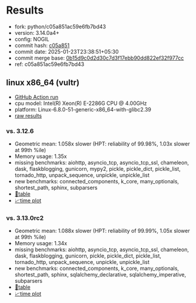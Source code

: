 # Results

- fork: python/c05a851ac59e6fb7bd43
- version: 3.14.0a4+
- config: NOGIL
- commit hash: [c05a851](https://github.com/python/cpython/commit/c05a851)
- commit date: 2025-01-23T23:38:51+05:30
- commit merge base: [0b15d9c0d2d30c7d3f17ebb90dd822ef32f977cc](https://github.com/python/cpython/commit/0b15d9c0d2d30c7d3f17ebb90dd822ef32f977cc)
- ref: c05a851ac59e6fb7bd43

## linux x86_64 (vultr)

- [GitHub Action run](https://github.com/facebookexperimental/free-threading-benchmarking/actions/runs/12937349520)
- cpu model: Intel(R) Xeon(R) E-2286G CPU @ 4.00GHz
- platform: Linux-6.8.0-51-generic-x86_64-with-glibc2.39
- [raw results](bm-20250123-vultr-x86_64-python-c05a851ac59e6fb7bd43-3.14.0a4%2B-c05a851.json)

### vs. 3.12.6

- Geometric mean: 1.058x slower (HPT: reliability of 99.98%, 1.03x slower at 99th %ile)
- Memory usage: 1.35x
- missing benchmarks: aiohttp, asyncio_tcp, asyncio_tcp_ssl, chameleon, dask, flaskblogging, gunicorn, mypy2, pickle, pickle_dict, pickle_list, tornado_http, unpack_sequence, unpickle, unpickle_list
- new benchmarks: connected_components, k_core, many_optionals, shortest_path, sphinx, subparsers
- [📄table](bm-20250123-vultr-x86_64-python-c05a851ac59e6fb7bd43-3.14.0a4%2B-c05a851-vs-3.12.6.md)
- [📈time plot](bm-20250123-vultr-x86_64-python-c05a851ac59e6fb7bd43-3.14.0a4%2B-c05a851-vs-3.12.6.svg)

### vs. 3.13.0rc2

- Geometric mean: 1.088x slower (HPT: reliability of 99.99%, 1.05x slower at 99th %ile)
- Memory usage: 1.34x
- missing benchmarks: aiohttp, asyncio_tcp, asyncio_tcp_ssl, chameleon, dask, flaskblogging, gunicorn, pickle, pickle_dict, pickle_list, tornado_http, unpack_sequence, unpickle, unpickle_list
- new benchmarks: connected_components, k_core, many_optionals, shortest_path, sphinx, sqlalchemy_declarative, sqlalchemy_imperative, subparsers
- [📄table](bm-20250123-vultr-x86_64-python-c05a851ac59e6fb7bd43-3.14.0a4%2B-c05a851-vs-3.13.0rc2.md)
- [📈time plot](bm-20250123-vultr-x86_64-python-c05a851ac59e6fb7bd43-3.14.0a4%2B-c05a851-vs-3.13.0rc2.svg)

